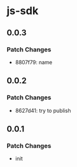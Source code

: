 # js-sdk

## 0.0.3

### Patch Changes

- 8807f79: name

## 0.0.2

### Patch Changes

- 8627d41: try to publish

## 0.0.1

### Patch Changes

- init
